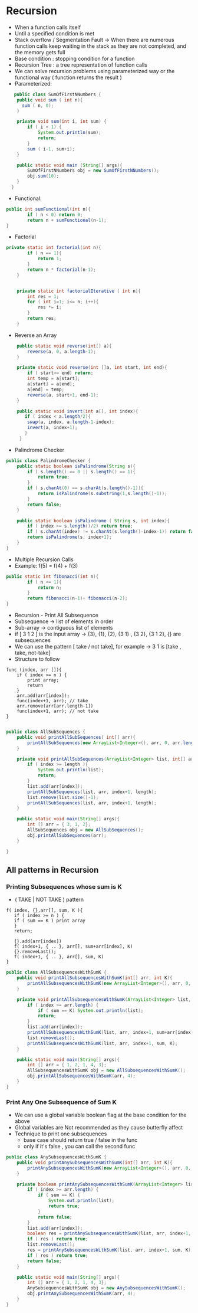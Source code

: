# Recursion
* When a function calls itself
* Until a specified condition is met
* Stack overflow / Segmentation Fault -> When there are numerous function calls keep waiting in the stack as they are not completed, and the memory gets full
* Base condition : stopping condition for a function
* Recursion Tree : a tree representation of function calls
* We can solve recursion problems using parameterized way or the functional way ( function returns the result )
* Parameterized:
```Java
   public class SumOfFirstNNumbers {
    public void sum ( int n){
      sum ( n, 0);
    }

    private void sum(int i, int sum) {
        if ( i < 1) {
            System.out.println(sum);
            return;
        }
        sum ( i-1, sum+i);
    }

    public static void main (String[] args){
        SumOfFirstNNumbers obj = new SumOfFirstNNumbers();
        obj.sum(10);
    }
  }
```
* Functional:
```Java
public int sumFunctional(int n){
        if ( n < 0) return 0;
        return n + sumFunctional(n-1);
}
```

* Factorial
```Java
private static int factorial(int n){
        if ( n == 1){
            return 1;
        }
        return n * factorial(n-1);
    }


    private static int factorialIterative ( int n){
        int res = 1;
        for ( int i=1; i<= n; i++){
            res *= i;
        }
        return res;
    }

```

* Reverse an Array
```Java
    public static void reverse(int[] a){
        reverse(a, 0, a.length-1);
    }

    private static void reverse(int []a, int start, int end){
        if ( start>= end) return;
        int temp = a[start];
        a[start] = a[end];
        a[end] = temp;
        reverse(a, start+1, end-1);
    }

    public static void invert(int a[], int index){
       if ( index < a.length/2){
        swap(a, index, a.length-1-index);
        invert(a, index+1);
       }
     }
```

* Palindrome Checker
```Java
public class PalindromeChecker {
    public static boolean isPalindrome(String s){
        if ( s.length() == 0 || s.length() == 1){
            return true;
        }
        if ( s.charAt(0) == s.charAt(s.length()-1)){
            return isPalindrome(s.substring(1,s.length()-1));
        }
        return false;
    }

    public static boolean isPalindrome ( String s, int index){
        if ( index >= s.length()/2) return true;
        if ( s.charAt(index) != s.charAt(s.length()-index-1)) return false;
        return isPalindrome(s, index+1);
    }
}
```

* Multiple Recursion Calls
* Example: f(5) = f(4) + f(3)
```Java
public static int fibonacci(int n){
        if ( n <= 1){
            return n;
        }
        return fibonacci(n-1)+ fibonacci(n-2);
}
```
* Recursion - Print All Subsequence
* Subsequence -> list of elements in order
* Sub-array -> contiguous list of elements
* if [ 3 1 2 ] is the input array -> {3}, {1}, {2}, {3 1} , {3 2}, {3 1 2}, {} are subsequences
* We can use the pattern [ take / not take], for example -> 3 1 is [take , take,  not-take]
* Structure to follow
```Sudocode
func (index, arr []){
    if ( index >= n ) {
        print array;
        return
    }
    arr.add(arr[index]);
    func(index+1, arr); // take
    arr.remove(arr[arr.length-1])
    func(index+1, arr); // not take
}
```
```Java

public class AllSubSequences {
    public void printAllSubSequences( int[] arr){
        printAllSubSequences(new ArrayList<Integer>(), arr, 0, arr.length);
    }

    private void printAllSubSequences(ArrayList<Integer> list, int[] arr, int index, int length) {
        if ( index >= length ){
            System.out.println(list);
            return;
        }
        list.add(arr[index]);
        printAllSubSequences(list, arr, index+1, length);
        list.remove(list.size()-1);
        printAllSubSequences(list, arr, index+1, length);
    }

    public static void main(String[] args){
        int [] arr = { 3, 1, 2};
        AllSubSequences obj = new AllSubSequences();
        obj.printAllSubSequences(arr);
    }

}
```
## All patterns in Recursion
### Printing Subsequences whose sum is K
* ( TAKE | NOT TAKE ) pattern
```sudocode
f( index, {},arr[], sum, K ){
   if ( index >= n ) {
   if ( sum == K ) print array
   }
   return;
   
   {}.add(arr[index])
   f( index+1, { .. }, arr[], sum+arr[index], K)
   {}.removeLast();
   f( index+1, { .. }, arr[], sum, K)
}
```
```Java
public class AllSubsequencesWithSumK {
    public void printAllSubsequencesWithSumK(int[] arr, int K){
        printAllSubsequencesWithSumK(new ArrayList<Integer>(), arr, 0, 0, K);
    }

    private void printAllSubsequencesWithSumK(ArrayList<Integer> list, int[] arr, int index, int sum, int K) {
        if ( index >= arr.length) {
            if ( sum == K) System.out.println(list);
            return;
        }
        list.add(arr[index]);
        printAllSubsequencesWithSumK(list, arr, index+1, sum+arr[index], K);
        list.removeLast();
        printAllSubsequencesWithSumK(list, arr, index+1, sum, K);
    }

    public static void main(String[] args){
        int [] arr = { 1, 2, 1, 4, 3};
        AllSubsequencesWithSumK obj = new AllSubsequencesWithSumK();
        obj.printAllSubsequencesWithSumK(arr, 4);
    }
}
```

### Print Any One Subsequence of Sum K
* We can use a global variable boolean flag at the base condition for the above
* Global variables are Not recommended as they cause butterfly affect 
* Technique to print one subsequences
  * base case should return true / false in the func
  * only if it's false , you can call the second func
```Java
public class AnySubsequencesWithSumK {
    public void printAnySubsequencesWithSumK(int[] arr, int K){
        printAnySubsequencesWithSumK(new ArrayList<Integer>(), arr, 0, 0, K);
    }

    private boolean printAnySubsequencesWithSumK(ArrayList<Integer> list, int[] arr, int index, int sum, int K) {
        if ( index >= arr.length) {
            if ( sum == K) {
                System.out.println(list);
                return true;
            }
            return false;
        }
        list.add(arr[index]);
        boolean res = printAnySubsequencesWithSumK(list, arr, index+1, sum+arr[index], K);
        if ( res ) return true;
        list.removeLast();
        res = printAnySubsequencesWithSumK(list, arr, index+1, sum, K);
        if ( res ) return true;
        return false;
    }

    public static void main(String[] args){
        int [] arr = { 1, 2, 1, 4, 3};
        AnySubsequencesWithSumK obj = new AnySubsequencesWithSumK();
        obj.printAnySubsequencesWithSumK(arr, 4);
    }
}
```
